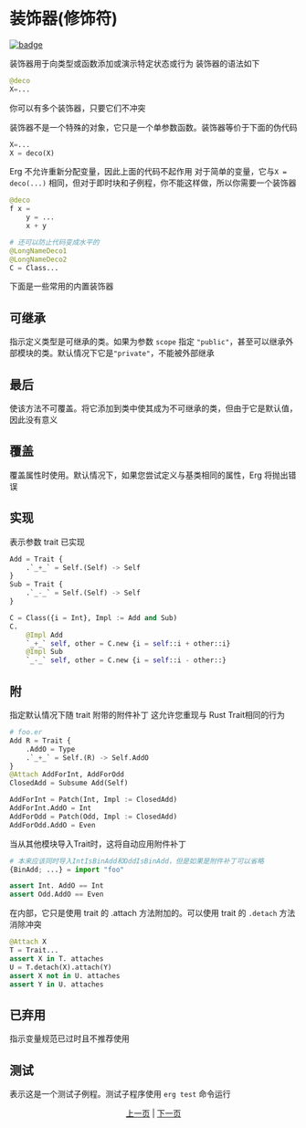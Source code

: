 # 装饰器(修饰符)

[![badge](https://img.shields.io/endpoint.svg?url=https%3A%2F%2Fgezf7g7pd5.execute-api.ap-northeast-1.amazonaws.com%2Fdefault%2Fsource_up_to_date%3Fowner%3Derg-lang%26repos%3Derg%26ref%3Dmain%26path%3Ddoc/EN/syntax/29_decorator.md%26commit_hash%3Db07c17708b9141bbce788d2e5b3ad4f365d342fa)](https://gezf7g7pd5.execute-api.ap-northeast-1.amazonaws.com/default/source_up_to_date?owner=erg-lang&repos=erg&ref=main&path=doc/EN/syntax/29_decorator.md&commit_hash=b07c17708b9141bbce788d2e5b3ad4f365d342fa)

装饰器用于向类型或函数添加或演示特定状态或行为
装饰器的语法如下

```python
@deco
X=...
```

你可以有多个装饰器，只要它们不冲突

装饰器不是一个特殊的对象，它只是一个单参数函数。装饰器等价于下面的伪代码

```python
X=...
X = deco(X)
```

Erg 不允许重新分配变量，因此上面的代码不起作用
对于简单的变量，它与`X = deco(...)` 相同，但对于即时块和子例程，你不能这样做，所以你需要一个装饰器

```python
@deco
f x =
    y = ...
    x + y

# 还可以防止代码变成水平的
@LongNameDeco1
@LongNameDeco2
C = Class...
```

下面是一些常用的内置装饰器

## 可继承

指示定义类型是可继承的类。如果为参数 `scope` 指定 `"public"`，甚至可以继承外部模块的类。默认情况下它是`"private"`，不能被外部继承

## 最后

使该方法不可覆盖。将它添加到类中使其成为不可继承的类，但由于它是默认值，因此没有意义

## 覆盖

覆盖属性时使用。默认情况下，如果您尝试定义与基类相同的属性，Erg 将抛出错误

## 实现

表示参数 trait 已实现

```python
Add = Trait {
    .`_+_` = Self.(Self) -> Self
}
Sub = Trait {
    .`_-_` = Self.(Self) -> Self
}

C = Class({i = Int}, Impl := Add and Sub)
C.
    @Impl Add
    `_+_` self, other = C.new {i = self::i + other::i}
    @Impl Sub
    `_-_` self, other = C.new {i = self::i - other::}
```

## 附

指定默认情况下随 trait 附带的附件补丁
这允许您重现与 Rust Trait相同的行为

```python
# foo.er
Add R = Trait {
    .AddO = Type
    .`_+_` = Self.(R) -> Self.AddO
}
@Attach AddForInt, AddForOdd
ClosedAdd = Subsume Add(Self)

AddForInt = Patch(Int, Impl := ClosedAdd)
AddForInt.AddO = Int
AddForOdd = Patch(Odd, Impl := ClosedAdd)
AddForOdd.AddO = Even
```

当从其他模块导入Trait时，这将自动应用附件补丁

```Python
# 本来应该同时导入IntIsBinAdd和OddIsBinAdd，但是如果是附件补丁可以省略
{BinAdd; ...} = import "foo"

assert Int. AddO == Int
assert Odd.AddO == Even
```

在内部，它只是使用 trait 的 .attach 方法附加的。可以使用 trait 的 `.detach` 方法消除冲突

```python
@Attach X
T = Trait...
assert X in T. attaches
U = T.detach(X).attach(Y)
assert X not in U. attaches
assert Y in U. attaches
```

## 已弃用

指示变量规范已过时且不推荐使用

## 测试

表示这是一个测试子例程。测试子程序使用 `erg test` 命令运行

<p align='center'>
    <a href='./28_spread_syntax.md'>上一页</a> | <a href='./30_error_handling.md'>下一页</a>
</p>